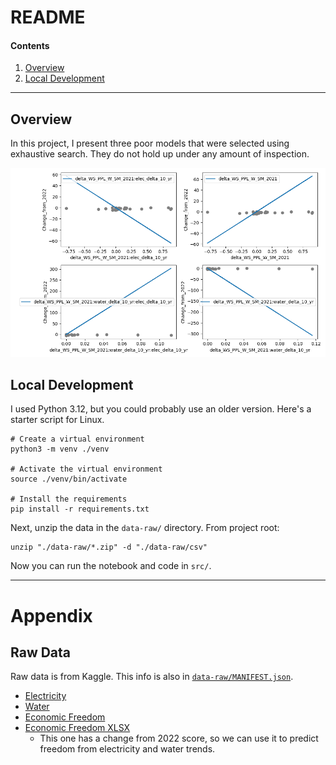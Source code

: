 # README

#### Contents

1. [Overview](#overview)
2. [Local Development](#local-development)

---

## Overview

In this project, I present three poor models that were selected using exhaustive search. They do not hold up under any amount of inspection.

![bad regression](./artifacts/Change_from_2022-Regression.png)

## Local Development

I used Python 3.12, but you could probably use an older version.
Here's a starter script for Linux.

```shell
# Create a virtual environment
python3 -m venv ./venv

# Activate the virtual environment
source ./venv/bin/activate

# Install the requirements
pip install -r requirements.txt
```

Next, unzip the data in the `data-raw/` directory. From project root:

```shell
unzip "./data-raw/*.zip" -d "./data-raw/csv"
```

Now you can run the notebook and code in `src/`.

---

# Appendix

## Raw Data

Raw data is from Kaggle.
This info is also in [`data-raw/MANIFEST.json`](./data-raw/MANIFEST.json).

* [Electricity](https://www.kaggle.com/datasets/sazidthe1/global-electricity-production)
* [Water](https://www.kaggle.com/datasets/kanchana1990/un-global-water-data-2012-2022)
* [Economic Freedom](https://www.kaggle.com/datasets/mlippo/freedom-economic-index)
* [Economic Freedom XLSX](https://www.kaggle.com/code/sagarraturi/pandas-and-data-visualization/input)
	- This one has a change from 2022 score, so we can use it to predict freedom from electricity and water trends.
